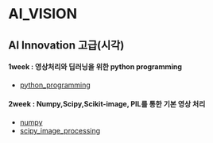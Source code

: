 # AI_VISION

## AI Innovation 고급(시각)

#### 1week : 영상처리와 딥러닝을 위한 python programming
  - [python_programming](https://github.com/GyuYoungCho/AI_VISION/blob/master/python_programming_for_vision.ipynb)
  
#### 2week : Numpy,Scipy,Scikit-image, PIL를 통한 기본 영상 처리
  - [numpy](https://github.com/GyuYoungCho/AI_VISION/blob/master/2week_numpy.ipynb)
  - [scipy_image_processing](https://github.com/GyuYoungCho/AI_VISION/blob/master/2week_scipy_image_processing.ipynb)
